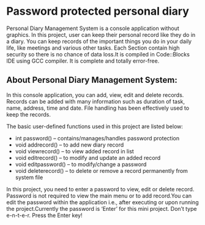 # Password protected personal diary

Personal Diary Management System is a console application without graphics. In this project, user can keep their personal record like they do in a diary. You can keep records of the important things you do in your daily life, like meetings and various other tasks. Each Section contain high security so there is no chance of data loss.It is compiled in Code::Blocks IDE using GCC compiler. It is complete and totally error-free.

## About Personal Diary Management System:

In this console application, you can add, view, edit and delete records. Records can be added with many information such as duration of task, name, address, time and date. File handling has been effectively used to keep the records.

The basic user-defined functions used in this project are listed below:

- int password() – contains/manages/handles password protection
- void addrecord() – to add new diary record
- void viewrecord() – to view added record in list
- void editrecord() – to modify and update an added record
- void editpassword() – to modify/change a password
- void deleterecord() – to delete or remove a record permanently from system file

In this project, you need to enter a password to view, edit or delete record. Password is not required to view the main menu or to add record.You can edit the password within the application i.e., after executing or upon running the project.Currently the password is  ‘Enter’ for this mini project. Don’t type e-n-t-e-r. Press the Enter key!
